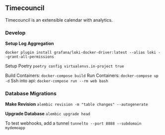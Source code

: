 ## Timecouncil

Timecouncil is an extensible calendar with analytics.

### Develop

**Setup Log Aggregation**

```
docker plugin install grafana/loki-docker-driver:latest --alias loki --grant-all-permissions
```

Setup Poetry
`poetry config virtualenvs.in-project true`

Build Containers: `docker-compose build`
Run Containers: `docker-compose up -d`
Ssh into api: `docker-compose run --rm web bash`

### Database Migrations

**Make Revision**
`alembic revision -m "table changes" --autogenerate`

**Upgrade Database**
`alembic upgrade head`

To test webhooks, add a tunnel `tunnelto --port 8888 --subdomain mydemoapp`
